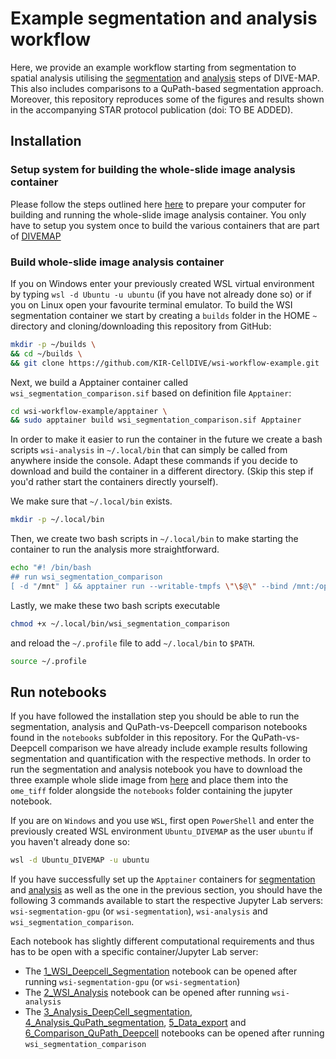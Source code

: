 # Example segmentation and analysis workflow

Here, we provide an example workflow starting from segmentation to spatial analysis utilising the [segmentation](https://github.com/KIR-CellDIVE/wsi-segmentation) and [analysis](https://github.com/KIR-CellDIVE/wsi-analysis) steps of DIVE-MAP. This also includes comparisons to a QuPath-based segmentation approach. Moreover, this repository reproduces some of the figures and results shown in the accompanying STAR protocol publication (doi: TO BE ADDED).

## Installation

### Setup system for building the whole-slide image analysis container
Please follow the steps outlined here [here](https://github.com/KIR-CellDIVE/wsi-analysis) to prepare your computer for building and running the whole-slide image analysis container. You only have to setup you system once to build the various containers that are part of [DIVEMAP](https://github.com/KIR-CellDIVE/DIVE-MAP)

### Build whole-slide image analysis container

If you on Windows enter your previously created WSL virtual environment by typing `wsl -d Ubuntu -u ubuntu` (if you have not already done so) or if you on Linux open your favourite terminal emulator. To build the WSI segmentation container we start by creating a `builds` folder in the HOME `~` directory and cloning/downloading this repository from GitHub: 


```bash
mkdir -p ~/builds \
&& cd ~/builds \
&& git clone https://github.com/KIR-CellDIVE/wsi-workflow-example.git
```
Next, we build a Apptainer container called `wsi_segmentation_comparison.sif` based on definition file `Apptainer`:

```bash
cd wsi-workflow-example/apptainer \
&& sudo apptainer build wsi_segmentation_comparison.sif Apptainer
```

In order to make it easier to run the container in the future we create a bash scripts `wsi-analysis` in `~/.local/bin` that can simply be called from anywhere inside the console. Adapt these commands if you decide to download and build the container in a different directory. (Skip this step if you'd rather start the containers directly yourself). 

We make sure that `~/.local/bin` exists.
```bash
mkdir -p ~/.local/bin
```
Then, we create two bash scripts in `~/.local/bin` to make starting the container to run the analysis more straightforward.


```bash
echo "#! /bin/bash
## run wsi_segmentation_comparison
[ -d "/mnt" ] && apptainer run --writable-tmpfs \"\$@\" --bind /mnt:/opt/analysis/drives --bind /:/opt/analysis/host $HOME/builds/wsi-workflow-example/apptainer/wsi_segmentation_comparison.sif || apptainer run --writable-tmpfs \"\$@\" --bind /:/opt/analysis/host $HOME/builds/wsi-workflow-example/apptainer/wsi_segmentation_comparison.sif" > ~/.local/bin/wsi_segmentation_comparison
```
Lastly, we make these two bash scripts executable

```bash
chmod +x ~/.local/bin/wsi_segmentation_comparison
```
and reload the `~/.profile` file to add `~/.local/bin` to `$PATH`.
```bash
source ~/.profile
```



## Run notebooks

If you have followed the installation step you should be able to run the segmentation, analysis and QuPath-vs-Deepcell comparison notebooks found in the `notebooks` subfolder in this repository. For the QuPath-vs-Deepcell comparison we have already include example results following segmentation and quantification with the respective methods. In order to run the segmentation and analysis notebook you have to download the three example whole slide image from [here]() and place them into the `ome_tiff` folder alongside the `notebooks` folder containing the jupyter notebook. 

If you are on `Windows` and you use `WSL`, first open `PowerShell` and enter the previously created WSL environment `Ubuntu_DIVEMAP` as the user `ubuntu` if you haven't already done so:

```bash
wsl -d Ubuntu_DIVEMAP -u ubuntu
```

If you have successfully set up the `Apptainer` containers for [segmentation](https://github.com/KIR-CellDIVE/wsi-segmentation) and [analysis](https://github.com/KIR-CellDIVE/wsi-analysis) as well as the one in the previous section, you should have the following 3 commands available to start the respective Jupyter Lab servers: `wsi-segmentation-gpu` (or `wsi-segmentation`), `wsi-analysis` and `wsi_segmentation_comparison`.

Each notebook has slightly different computational requirements and thus has to be open with a specific container/Jupyter Lab server:

- The [1_WSI_Deepcell_Segmentation](https://github.com/KIR-CellDIVE/wsi-workflow-example/blob/main/notebooks/1_WSI_Deepcell_Segmentation.ipynb) notebook can be opened after running `wsi-segmentation-gpu` (or `wsi-segmentation`)
- The [2_WSI_Analysis](https://github.com/KIR-CellDIVE/wsi-workflow-example/blob/main/notebooks/2_WSI_Analysis.ipynb) notebook can be opened after running `wsi-analysis`
- The [3_Analysis_DeepCell_segmentation](https://github.com/KIR-CellDIVE/wsi-workflow-example/blob/main/notebooks/3_Analysis_DeepCell_segmentation.ipynb), [4_Analysis_QuPath_segmentation](https://github.com/KIR-CellDIVE/wsi-workflow-example/blob/main/notebooks/4_Analysis_QuPath_segmentation.ipynb), [5_Data_export](https://github.com/KIR-CellDIVE/wsi-workflow-example/blob/main/notebooks/5_Data_export.ipynb) and [6_Comparison_QuPath_Deepcell](https://github.com/KIR-CellDIVE/wsi-workflow-example/blob/main/notebooks/6_Comparison_QuPath_Deepcell.ipynb) notebooks can be opened after running `wsi_segmentation_comparison`  
